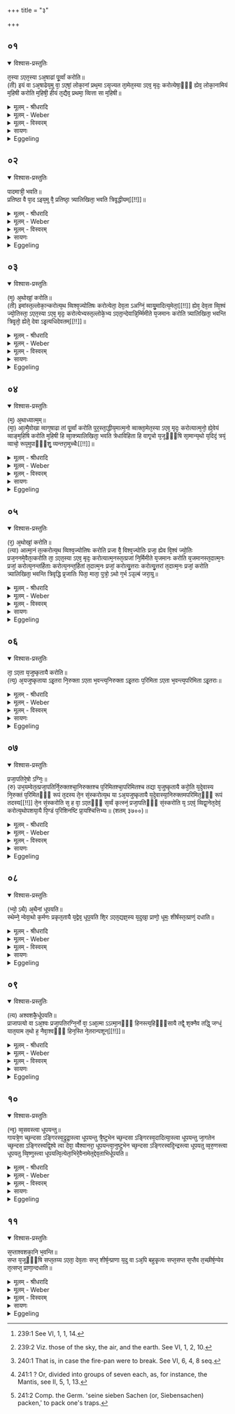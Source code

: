 +++
title = "३"

+++


## ०१


<details open><summary>विश्वास-प्रस्तुतिः</summary>

त᳘स्या ऽएत᳘स्या ऽअ᳘षाढां पू᳘र्व्वां करोति॥  
(ती) इयं वा ऽअ᳘षाढेय᳘मु वा᳘ ऽएषां᳘ लोका᳘नां प्रथ᳘मा ऽसृज्यत ता᳘मेत᳘स्या ऽएव᳘ मृदः᳘ करोत्येषा᳘ᳫँ᳘ ह्येव᳘ लोका᳘नामियं म᳘हिषी करोति म᳘हिषी᳘ हीयं त᳘द्यैव᳘ प्रथमा᳘ व्वित्ता सा म᳘हिषी॥
</details>

<details><summary>मूलम् - श्रीधरादि</summary>

त᳘स्या ऽएत᳘स्या ऽअ᳘षाढां पू᳘र्व्वां करोति॥  
(ती) इयं वा ऽअ᳘षाढेय᳘मु वा᳘ ऽएषां᳘ लोका᳘नां प्रथ᳘मा ऽसृज्यत ता᳘मेत᳘स्या ऽएव᳘ मृदः᳘ करोत्येषा᳘ᳫँ᳘ ह्येव᳘ लोका᳘नामियं म᳘हिषी करोति म᳘हिषी᳘ हीयं त᳘द्यैव᳘ प्रथमा᳘ व्वित्ता सा म᳘हिषी॥
</details>

<details><summary>मूलम् - Weber</summary>

त᳘स्या एत᳘स्या अ᳘षाढाम् पू᳘र्वां करोति॥  
इयं वा अ᳘षाढेय᳘मु वा᳘ एषां᳘ लोका᳘नाम् प्रथॗमासृज्यत ता᳘मेत᳘स्या एव᳘ मृदः᳘ करोत्येषाॗᳫंॗ ह्येव᳘ लोका᳘नामियम् म᳘हिषी करोति म᳘हिषीॗ हीयं तॗद्यैव᳘ प्रथमा᳘ वित्ता सा म᳘हिषी॥
</details>

<details><summary>मूलम् - विस्वरम्</summary>


</details>

<details><summary>सायणः</summary>

…
</details>

<details><summary>Eggeling</summary>

1. Of that same (clay) she (the queen) forms the first, the 'invincible' (brick); for the invincible one (Ashāḍḥā) is this earth, and this earth was created first of these worlds. She forms it of that same clay, for this earth is (one) of these worlds. The (Sacrificer's) consecrated consort (mahishī) forms it: for this earth is a 'mahishī' (female buffalo, a cow). She who is first taken to wife is the consecrated consort.
</details>


## ०२


<details open><summary>विश्वास-प्रस्तुतिः</summary>

पादमात्री᳘ भवति॥  
प्रतिष्ठा वै पा᳘द ऽइय᳘मु वै᳘ प्रतिष्ठा᳘ त्र्यालिखिता᳘ भवति त्रिवृ᳘द्धीयम्[[!!]]॥
</details>

<details><summary>मूलम् - श्रीधरादि</summary>

पादमात्री᳘ भवति॥  
प्रतिष्ठा वै पा᳘द ऽइय᳘मु वै᳘ प्रतिष्ठा᳘ त्र्यालिखिता᳘ भवति त्रिवृ᳘द्धीयम्[[!!]]॥
</details>

<details><summary>मूलम् - Weber</summary>

पादमात्री᳘ भवति॥  
प्रतिष्ठा वै पा᳘द इय᳘मु वै᳘ प्रतिष्ठा᳘ त्र्यालिखिता᳘ भवति त्रिवृॗद्धीय᳘म्॥
</details>

<details><summary>मूलम् - विस्वरम्</summary>


</details>

<details><summary>सायणः</summary>

…
</details>

<details><summary>Eggeling</summary>

2. It measures a foot (in length and breadth), for the foot is a foundation, and this earth also is a foundation. It is marked with three lines, for this earth is threefold [^egg_470].

[^egg_470]: 239:1 See VI, 1, 1, 14.
</details>


## ०३


<details open><summary>विश्वास-प्रस्तुतिः</summary>

(म᳘) अ᳘थोखां᳘ करोति॥  
(ती) इमांस्त᳘ल्लोका᳘न्करोत्य᳘थ व्विश्व᳘ज्योतिषः करोत्येता᳘ देव᳘ता ऽअग्निं᳘ व्वायु᳘मादित्य᳘मेता᳘[[!!]] ह्येव᳘ देव᳘ता व्वि᳘श्वं ज्यो᳘तिस्ता᳘ ऽएत᳘स्या ऽएव᳘ मृदः᳘ करोत्येभ्यस्त᳘ल्लोके᳘भ्य ऽएता᳘न्देवान्नि᳘र्म्मिमीते य᳘जमानः करोति त्र्यालिखिता᳘ भवन्ति त्रिवृ᳘तो᳘ ह्येते᳘ देवा ऽइ᳘त्यधिदेवतम्[[!!]]॥
</details>

<details><summary>मूलम् - श्रीधरादि</summary>

(म᳘) अ᳘थोखां᳘ करोति॥  
(ती) इमांस्त᳘ल्लोका᳘न्करोत्य᳘थ व्विश्व᳘ज्योतिषः करोत्येता᳘ देव᳘ता ऽअग्निं᳘ व्वायु᳘मादित्य᳘मेता᳘[[!!]] ह्येव᳘ देव᳘ता व्वि᳘श्वं ज्यो᳘तिस्ता᳘ ऽएत᳘स्या ऽएव᳘ मृदः᳘ करोत्येभ्यस्त᳘ल्लोके᳘भ्य ऽएता᳘न्देवान्नि᳘र्म्मिमीते य᳘जमानः करोति त्र्यालिखिता᳘ भवन्ति त्रिवृ᳘तो᳘ ह्येते᳘ देवा ऽइ᳘त्यधिदेवतम्[[!!]]॥
</details>

<details><summary>मूलम् - Weber</summary>

अ᳘थोखां᳘ करोति॥  
इमांस्त᳘ल्लोका᳘न्करोत्य᳘थ विश्व᳘ज्योतिषः करोत्येता᳘ देव᳘ता अग्निं᳘ वायु᳘मादि᳘त्यमेताॗ ह्येव᳘ देव᳘ता वि᳘श्वं ज्यो᳘तिस्ता᳘ एत᳘स्या एव᳘ मृदः᳘ करोत्येभ्यस्त᳘ल्लोके᳘भ्य एता᳘न्देवान्नि᳘र्मिमीते य᳘जमानः करोति त्र्यलिखिता᳘ भवन्ति त्रिवृ᳘तोॗ ह्येते᳘ देवा इ᳘त्यधिदेवत᳘म्॥
</details>

<details><summary>मूलम् - विस्वरम्</summary>


</details>

<details><summary>सायणः</summary>

…
</details>

<details><summary>Eggeling</summary>

3. Now he (the Sacrificer) makes the fire-pan: he thereby makes these worlds. He then makes the (three) 'all-light' (bricks), that is these deities, Agni, Vāyu, Āditya, for those deities indeed are all the light. He makes them from that same clay (as the fire-pan): he thus produces these gods from these worlds. The Sacrificer makes them. They are marked with three lines, for threefold are these gods [^egg_471]. Thus as regards the deities.

[^egg_471]: 239:2 Viz. those of the sky, the air, and the earth. See VI, 1, 2, 10.
</details>


## ०४


<details open><summary>विश्वास-प्रस्तुतिः</summary>

(म᳘) अ᳘थाध्यात्म᳘म्॥  
(मा᳘) आ᳘त्मै᳘वोखा व्वाग᳘षाढा तां पू᳘र्व्वां करोति पुर᳘स्ता᳘द्धीय᳘मात्म᳘नो व्वाक्ता᳘मेत᳘स्या ऽएव᳘ मृदः᳘ करोत्यात्म᳘नो᳘ ह्ये᳘वेयं व्वाङ्म᳘हिषि करोति म᳘हिषी हि व्वा᳘क्त्र्यालिखिता᳘ भवति त्रेधाविहिता हि वागृ᳘चो य᳘जूᳫँ᳭षि सा᳘मान्य᳘थो य᳘दिदं᳘ त्रयं᳘ व्वाचो᳘ रूप᳘मुपाᳫँ᳭शु᳘ व्यन्तरा᳘मुच्चैः[[!!]]॥
</details>

<details><summary>मूलम् - श्रीधरादि</summary>

(म᳘) अ᳘थाध्यात्म᳘म्॥  
(मा᳘) आ᳘त्मै᳘वोखा व्वाग᳘षाढा तां पू᳘र्व्वां करोति पुर᳘स्ता᳘द्धीय᳘मात्म᳘नो व्वाक्ता᳘मेत᳘स्या ऽएव᳘ मृदः᳘ करोत्यात्म᳘नो᳘ ह्ये᳘वेयं व्वाङ्म᳘हिषि करोति म᳘हिषी हि व्वा᳘क्त्र्यालिखिता᳘ भवति त्रेधाविहिता हि वागृ᳘चो य᳘जूᳫँ᳭षि सा᳘मान्य᳘थो य᳘दिदं᳘ त्रयं᳘ व्वाचो᳘ रूप᳘मुपाᳫँ᳭शु᳘ व्यन्तरा᳘मुच्चैः[[!!]]॥
</details>

<details><summary>मूलम् - Weber</summary>

अॗथाध्यात्म᳘म्॥  
आॗत्मैॗवोखा वाग᳘षाढा ताम् पू᳘र्वा करोति पुर᳘स्ताॗद्धीय᳘मात्म᳘नो वाक्ता᳘मेत᳘स्या एव᳘ मृदः᳘ करोत्यात्म᳘नोॗ ह्येॗवेयं वाङ्न᳘हिषि करोति म᳘हिषी हि वा᳘क्त्र्यालिखिता᳘ भवति त्रेधाविहिता हि वागृ᳘चो य᳘जूंषि सा᳘मान्य᳘थो य᳘दिदं᳘ त्रयं᳘ वाचो᳘ रूप᳘मुपांशु᳘ व्यन्तरा᳘मुच्चैः᳟॥
</details>

<details><summary>मूलम् - विस्वरम्</summary>


</details>

<details><summary>सायणः</summary>

…
</details>

<details><summary>Eggeling</summary>

4. Now as regards the self (or body): the fire-pan, indeed, is the self (of Agni). The 'invincible' (brick) is speech: that she (the wife) makes first, for this speech is foremost in the body. She makes it from that same clay, for this speech is of the body. The (Sacrificer's) consecrated consort makes it, for speech is a 'mahishī.' It is marked with three lines, for speech is divided into three kinds, R̥k-verses, Yajus-formulas, and Sāman-tunes; and because of this threefold form of speech, low-voiced, half-loud, and loud.
</details>


## ०५


<details open><summary>विश्वास-प्रस्तुतिः</summary>

(र᳘) अ᳘थोखां᳘ करोति॥  
(त्या) आत्मा᳘नं त᳘त्करोत्य᳘थ व्विश्व᳘ज्योतिषः करोति प्रजा वै᳘ विश्व᳘ज्योतिः प्रजा᳘ ह्येव वि᳘श्वं ज्यो᳘तिः प्रज᳘ननमे᳘वैत᳘त्करोति ता᳘ ऽएत᳘स्या ऽएव᳘ मृदः᳘ करोत्यात्म᳘नस्त᳘त्प्रजां नि᳘र्मिमीते य᳘जमानः करोति य᳘जमानस्त᳘दात्म᳘नः प्रजां᳘ करोत्य᳘नन्तर्हिताः करोत्य᳘नन्त᳘र्हितां त᳘दात्म᳘नः प्रजां᳘ करोत्यु᳘त्तराः करोत्यु᳘त्तरां त᳘दात्म᳘नः प्रजां᳘ करोति त्र्यालिखिता᳘ भवन्ति त्रिवृद्धि प्र᳘जातिः पिता᳘ माता᳘ पुत्रो᳘ ऽथो ग᳘र्भ ऽउ᳘ल्बं जरा᳘यु॥
</details>

<details><summary>मूलम् - श्रीधरादि</summary>

(र᳘) अ᳘थोखां᳘ करोति॥  
(त्या) आत्मा᳘नं त᳘त्करोत्य᳘थ व्विश्व᳘ज्योतिषः करोति प्रजा वै᳘ विश्व᳘ज्योतिः प्रजा᳘ ह्येव वि᳘श्वं ज्यो᳘तिः प्रज᳘ननमे᳘वैत᳘त्करोति ता᳘ ऽएत᳘स्या ऽएव᳘ मृदः᳘ करोत्यात्म᳘नस्त᳘त्प्रजां नि᳘र्मिमीते य᳘जमानः करोति य᳘जमानस्त᳘दात्म᳘नः प्रजां᳘ करोत्य᳘नन्तर्हिताः करोत्य᳘नन्त᳘र्हितां त᳘दात्म᳘नः प्रजां᳘ करोत्यु᳘त्तराः करोत्यु᳘त्तरां त᳘दात्म᳘नः प्रजां᳘ करोति त्र्यालिखिता᳘ भवन्ति त्रिवृद्धि प्र᳘जातिः पिता᳘ माता᳘ पुत्रो᳘ ऽथो ग᳘र्भ ऽउ᳘ल्बं जरा᳘यु॥
</details>

<details><summary>मूलम् - Weber</summary>

अ᳘थोखां᳘ करोति॥  
आत्मा᳘नं त᳘त्करोत्य᳘थ विश्व᳘ज्योतिषः करोति प्रजा वै᳘ विश्व᳘ज्योतिः प्रजाॗ ह्येव वि᳘श्वं ज्यो᳘तिः प्रज᳘ननमेॗवैत᳘त्करोति ता᳘ एत᳘स्या एव᳘ मृदः᳘ करोत्यात्म᳘नस्त᳘त्प्रजां नि᳘र्मिमीते य᳘जमानः करोति य᳘जमानस्त᳘दात्म᳘नः प्रजां᳘ करोत्य᳘नन्तर्हिताः करोत्य᳘ नन्तर्हितां त᳘दात्म᳘नः प्रजां᳘ करोत्यु᳘त्तराः करोत्यु᳘त्तरां त᳘दात्म᳘नः प्रजां᳘ करोति त्र्यालिखिता᳘ भवन्ति त्रिवृद्धि प्र᳘जातिः पिता᳘ माता᳘ पुत्रो᳘ ऽथो ग᳘र्भ उ᳘ल्बं जरा᳘यु॥
</details>

<details><summary>मूलम् - विस्वरम्</summary>


</details>

<details><summary>सायणः</summary>

…
</details>

<details><summary>Eggeling</summary>

5. He makes the fire-pan: thereby he makes (Agni's) self. He then makes the 'all-light' (bricks),--the 'all-light' (brick) is offspring, for offspring indeed is all the light: he thus causes generation to take place. He makes them of the same clay (as the fire-pan): he thus produces offspring from the self. The Sacrificer makes them: the Sacrificer thus

produces offspring from his own self. He makes them without interruption: he thus produces uninterrupted offspring from his own self. He makes them subsequently (to the fire-pan): he thus produces the offspring subsequently to his own self. They are marked with three lines, for generation is threefold, father, mother, and son; or, the embryo, and the inner and outer membrane.
</details>


## ०६


<details open><summary>विश्वास-प्रस्तुतिः</summary>

ता᳘ ऽएता य᳘जुष्कृतायै करोति॥  
(त्य᳘) अ᳘यजुष्कृताया ऽइ᳘तरा नि᳘रुक्ता ऽएता भ᳘वन्त्य᳘निरुक्ता ऽइ᳘तराः प᳘रिमिता ऽएता भ᳘वन्त्य᳘परिमिता ऽइ᳘तराः॥
</details>

<details><summary>मूलम् - श्रीधरादि</summary>

ता᳘ ऽएता य᳘जुष्कृतायै करोति॥  
(त्य᳘) अ᳘यजुष्कृताया ऽइ᳘तरा नि᳘रुक्ता ऽएता भ᳘वन्त्य᳘निरुक्ता ऽइ᳘तराः प᳘रिमिता ऽएता भ᳘वन्त्य᳘परिमिता ऽइ᳘तराः॥
</details>

<details><summary>मूलम् - Weber</summary>

ता᳘ एता य᳘जुष्कृतायै करोति॥  
अ᳘यजुष्कृताया इ᳘तरा नि᳘रुक्ता एआ भ᳘वन्त्य᳘निरुक्ता इ᳘तराः प᳘रिमिता एता भ᳘वन्त्य᳘परिमिता इ᳘तराः॥
</details>

<details><summary>मूलम् - विस्वरम्</summary>


</details>

<details><summary>सायणः</summary>

…
</details>

<details><summary>Eggeling</summary>

6. He makes these from (clay) prepared with prayer, the others from (clay) prepared without prayer; for these are defined, the others undefined; these are limited (in number), the others unlimited.
</details>


## ०७


<details open><summary>विश्वास-प्रस्तुतिः</summary>

प्रजा᳘पतिरे᳘षो ऽग्निः᳘॥  
(रु) उभ᳘यम्वेत᳘त्प्रजा᳘पतिर्नि᳘रुक्तश्चा᳘निरुक्तश्च प᳘रिमितश्चा᳘परिमितश्च तद्या य᳘जुष्कृतायै करो᳘ति य᳘दे᳘वास्य नि᳘रुक्तं प᳘रिमितᳫँ᳭ रूपं त᳘दस्य ते᳘न सं᳘स्करोत्य᳘थ या ऽअ᳘यजुष्कृतायै य᳘दे᳘वास्या᳘निरुक्तमपरिमित᳘ᳫँ᳘ रूपं तदस्य[[!!]] ते᳘न सं᳘स्करोति स᳘ ह वा᳘ ऽएतᳫँ᳭ स᳘र्व्वं कृत्स्नं᳘ प्रजा᳘पतिᳫँ᳭ सं᳘स्करोति य᳘ ऽएवं᳘ व्विद्वा᳘नेत᳘देवं᳘ करोत्य᳘थोपशया᳘यै पि᳘ण्डं प᳘रिशिनष्टि प्रा᳘यश्चित्तिभ्यः॥ (शतम् ३७००)॥
</details>

<details><summary>मूलम् - श्रीधरादि</summary>

प्रजा᳘पतिरे᳘षो ऽग्निः᳘॥  
(रु) उभ᳘यम्वेत᳘त्प्रजा᳘पतिर्नि᳘रुक्तश्चा᳘निरुक्तश्च प᳘रिमितश्चा᳘परिमितश्च तद्या य᳘जुष्कृतायै करो᳘ति य᳘दे᳘वास्य नि᳘रुक्तं प᳘रिमितᳫँ᳭ रूपं त᳘दस्य ते᳘न सं᳘स्करोत्य᳘थ या ऽअ᳘यजुष्कृतायै य᳘दे᳘वास्या᳘निरुक्तमपरिमित᳘ᳫँ᳘ रूपं तदस्य[[!!]] ते᳘न सं᳘स्करोति स᳘ ह वा᳘ ऽएतᳫँ᳭ स᳘र्व्वं कृत्स्नं᳘ प्रजा᳘पतिᳫँ᳭ सं᳘स्करोति य᳘ ऽएवं᳘ व्विद्वा᳘नेत᳘देवं᳘ करोत्य᳘थोपशया᳘यै पि᳘ण्डं प᳘रिशिनष्टि प्रा᳘यश्चित्तिभ्यः॥ (शतम् ३७००)॥
</details>

<details><summary>मूलम् - Weber</summary>

प्रजा᳘पतिरेॗषो ऽग्निः᳟॥  
उभ᳘यम्वेत᳘त्प्रजा᳘पतिर्नि᳘रुक्तश्चा᳘निरुक्तश्च प᳘रिमितश्चा᳘परिमितश्च तद्या य᳘जुष्कृतायै करो᳘ति य᳘देॗवास्य नि᳘रुक्तम् प᳘रिमितं रूपं त᳘दस्य ते᳘न स᳘ᳫं᳘स्करोत्य᳘थ या अ᳘यजुष्कृतायै य᳘देॗवास्या᳘निरुक्तमपरिमितं रूपं त᳘दस्य ते᳘न स᳘ᳫं᳘स्करोति स᳘ ह वा᳘ एतᳫं स᳘र्वं कृत्स्न᳘म् प्रजा᳘पतिᳫं स᳘ᳫं᳘स्करोति य᳘ एवं᳘ विद्वा᳘नेत᳘देवं᳘ करोत्य᳘थोपशया᳘यै पि᳘ण्डम् प᳘रिशिनष्टि प्रा᳘यश्चित्तिभ्यः॥
</details>

<details><summary>मूलम् - विस्वरम्</summary>


</details>

<details><summary>सायणः</summary>

…
</details>

<details><summary>Eggeling</summary>

7. That Agni is Prajāpati; but Prajāpati is both of this, defined and undefined, limited and unlimited: thus when he makes (bricks) from (clay) prepared with prayer, he thereby makes up that form of his (Prajāpati's) which is defined and limited; and when he makes them from (clay) prepared without prayer, he thereby makes up that form of his which is undefined and unlimited. Verily, then, whosoever knowing this does it on this wise, makes up the whole and complete Agni. From the (clay) lying ready prepared, he leaves over a lump for expiations [^egg_472].

[^egg_472]: 240:1 That is, in case the fire-pan were to break. See VI, 6, 4, 8 seq.
</details>


## ०८


<details open><summary>विश्वास-प्रस्तुतिः</summary>

(भ्यो᳘ ऽथै) अ᳘थैनां धूपयति॥  
स्थेम्ने᳘ न्वेवा᳘थो क᳘र्मणः प्रकृत᳘तायै य᳘द्वेव᳘ धूप᳘यति शि᳘र ऽएत᳘द्यज्ञ᳘स्य य᳘दुखा᳘ प्राणो᳘ धूमः᳘ शीर्षंस्त᳘त्प्राणं᳘ दधाति॥
</details>

<details><summary>मूलम् - श्रीधरादि</summary>

(भ्यो᳘ ऽथै) अ᳘थैनां धूपयति॥  
स्थेम्ने᳘ न्वेवा᳘थो क᳘र्मणः प्रकृत᳘तायै य᳘द्वेव᳘ धूप᳘यति शि᳘र ऽएत᳘द्यज्ञ᳘स्य य᳘दुखा᳘ प्राणो᳘ धूमः᳘ शीर्षंस्त᳘त्प्राणं᳘ दधाति॥
</details>

<details><summary>मूलम् - Weber</summary>

अ᳘थैनां धूपयति॥  
स्थेम्नेॗ न्वेवा᳘थो क᳘र्मणः प्रकृत᳘तायै य᳘द्वेव᳘ धूपयति शि᳘र एत᳘द्यज्ञ᳘स्य य᳘दुखा᳘ प्राणो᳘ धूमः᳘ शीर्षंस्त᳘त्प्राणं᳘ दधाति॥
</details>

<details><summary>मूलम् - विस्वरम्</summary>


</details>

<details><summary>सायणः</summary>

…
</details>

<details><summary>Eggeling</summary>

8. He (the Adhvaryu) now fumigates it (the fire-pan)--just for the sake of strength, or to (mark) the progress of the work. And, again, as to why he fumigates,--that fire-pan is the head of the sacrifice, and the smoke its breath: he thus puts breath into the head.
</details>


## ०९


<details open><summary>विश्वास-प्रस्तुतिः</summary>

(त्य) अश्वशकै᳘र्धूपयति॥  
प्राजापत्यो वा ऽअ᳘श्वः प्रजा᳘पतिरग्नि᳘र्नो वा᳘ ऽआ᳘त्मा ऽऽत्मा᳘नᳫँ᳭ हिनस्त्य᳘हिᳫँ᳭सायै तद्वै᳘ श᳘क्नैव तद्धि᳘ जग्धं᳘ यात᳘याम त᳘थो ह᳘ नैवा᳘श्वᳫँ᳭ हिन᳘स्ति ने᳘तरान्पशून्[[!!]]॥
</details>

<details><summary>मूलम् - श्रीधरादि</summary>

(त्य) अश्वशकै᳘र्धूपयति॥  
प्राजापत्यो वा ऽअ᳘श्वः प्रजा᳘पतिरग्नि᳘र्नो वा᳘ ऽआ᳘त्मा ऽऽत्मा᳘नᳫँ᳭ हिनस्त्य᳘हिᳫँ᳭सायै तद्वै᳘ श᳘क्नैव तद्धि᳘ जग्धं᳘ यात᳘याम त᳘थो ह᳘ नैवा᳘श्वᳫँ᳭ हिन᳘स्ति ने᳘तरान्पशून्[[!!]]॥
</details>

<details><summary>मूलम् - Weber</summary>

अश्वशकै᳘र्धूपयति॥  
प्राजापत्यो वा अ᳘श्वः प्रजा᳘पतिरग्निॗर्नो वा᳘ आॗत्मात्मा᳘नᳫं हिनस्त्य᳘हिंसायै तद्वै᳘ शॗक्नैव तद्धि᳘ जग्घं᳘ यात᳘याम त᳘थो हॗ नैवा᳘श्वᳫं हिन᳘स्ति ने᳘तरान्पशू᳘न्॥
</details>

<details><summary>मूलम् - विस्वरम्</summary>


</details>

<details><summary>सायणः</summary>

…
</details>

<details><summary>Eggeling</summary>

9. He fumigates it with horse-dung, to insure it against injury; for the horse is sacred to Prajāpati,

and Prajāpati is Agni, and one does not injure one's own self. And with dung (he does it) because that is what was eaten (by the horse) and is useless; and thus he does not injure the horse itself, nor the other cattle.
</details>


## १०


<details open><summary>विश्वास-प्रस्तुतिः</summary>

(न्व᳘) व्व᳘सवस्त्वा धूपयन्तु॥  
गायत्रे᳘ण च्छ᳘न्दसा ऽङ्गिरस्व᳘द्रुद्रा᳘स्त्वा धूपयन्तु त्रै᳘ष्टुभेन च्छ᳘न्दसा ऽङ्गिरस्व᳘दादित्या᳘स्त्वा धूपयन्तु जा᳘गतेन च्छ᳘न्दसा ऽङ्गिरस्वद्वि᳘श्वे त्वा देवा᳘ व्वैश्वानरा᳘ धूपयन्त्वा᳘नुष्टुभेन च्छ᳘न्दसा ऽङ्गिरस्वदि᳘न्द्रस्त्वा धूपयतु व्व᳘रु᳘णस्त्वा धूपयतु व्वि᳘ष्णुस्त्वा धूपयत्वि᳘त्येता᳘भिरे᳘वैनामेत᳘द्देव᳘ताभिर्धूपयति॥
</details>

<details><summary>मूलम् - श्रीधरादि</summary>

(न्व᳘) व्व᳘सवस्त्वा धूपयन्तु॥  
गायत्रे᳘ण च्छ᳘न्दसा ऽङ्गिरस्व᳘द्रुद्रा᳘स्त्वा धूपयन्तु त्रै᳘ष्टुभेन च्छ᳘न्दसा ऽङ्गिरस्व᳘दादित्या᳘स्त्वा धूपयन्तु जा᳘गतेन च्छ᳘न्दसा ऽङ्गिरस्वद्वि᳘श्वे त्वा देवा᳘ व्वैश्वानरा᳘ धूपयन्त्वा᳘नुष्टुभेन च्छ᳘न्दसा ऽङ्गिरस्वदि᳘न्द्रस्त्वा धूपयतु व्व᳘रु᳘णस्त्वा धूपयतु व्वि᳘ष्णुस्त्वा धूपयत्वि᳘त्येता᳘भिरे᳘वैनामेत᳘द्देव᳘ताभिर्धूपयति॥
</details>

<details><summary>मूलम् - Weber</summary>

व᳘सवस्त्वा धूपयन्तु॥  
गायत्रे᳘ण छ᳘न्दसाङ्गिरस्व᳘द्रुद्रा᳘स्त्वा धूपयन्तु त्रै᳘ष्टुभेन छ᳘न्दसाङ्गिरस्व᳘दादित्या᳘स्त्वा धूपयन्तु जा᳘गतेन छ᳘न्दसाङ्गिरस्वद्वि᳘श्वे त्वा देवा᳘ वैश्वानरा᳘ धूपयन्त्वा᳘नुष्टुभेन छ᳘न्दसाङ्गिरस्वदिन्द्रस्त्वा धूपयतु व᳘रुणस्त्वा धूपयतु वि᳘ष्णुस्त्वा धूपयत्वि᳘त्येता᳘भिरेॗवैनामेत᳘द्देव᳘ताभिर्धूपयति॥
</details>

<details><summary>मूलम् - विस्वरम्</summary>


</details>

<details><summary>सायणः</summary>

…
</details>

<details><summary>Eggeling</summary>

10. [Vāj. S. XI, 60] 'May the Vasus make thee fragrant by the Gāyatrī measure, Aṅgiras-like!--May the Rudras make thee fragrant by the Trishṭubh metre, Aṅgiras-like!--May the Ādityas make thee fragrant by the Jagatī metre, Aṅgiras-like!--May the All-gods, the friends of all men, make thee fragrant by the Anushṭubh metre, Aṅgiras-like!--May Indra make thee fragrant!--May Varuṇa make thee fragrant!--May Vishṇu make thee fragrant!'--he thus fumigates it by means of the deities.
</details>


## ११


<details open><summary>विश्वास-प्रस्तुतिः</summary>

स᳘प्ताश्वशका᳘नि भ᳘वन्ति॥  
सप्त य᳘जूᳫँ᳭षि सप्त᳘तय्य ऽएता᳘ देव᳘ताः सप्त᳘ शीर्ष᳘न्प्राणा य᳘दु वा ऽअ᳘पि बहुकृ᳘त्वः सप्त᳘सप्त स᳘प्तैव त᳘च्छीर्ष᳘ण्येव त᳘त्सप्त᳘ प्राणा᳘न्दधाति॥
</details>

<details><summary>मूलम् - श्रीधरादि</summary>

स᳘प्ताश्वशका᳘नि भ᳘वन्ति॥  
सप्त य᳘जूᳫँ᳭षि सप्त᳘तय्य ऽएता᳘ देव᳘ताः सप्त᳘ शीर्ष᳘न्प्राणा य᳘दु वा ऽअ᳘पि बहुकृ᳘त्वः सप्त᳘सप्त स᳘प्तैव त᳘च्छीर्ष᳘ण्येव त᳘त्सप्त᳘ प्राणा᳘न्दधाति॥
</details>

<details><summary>मूलम् - Weber</summary>

स᳘प्ताश्वशका᳘नि भ᳘वन्ति॥  
स्प्त य᳘जूंषि सप्त᳘तय्य एता᳘ देव᳘ताः सप्त᳘ शीर्ष᳘न्प्राणा य᳘दु वा अ᳘पि बहुकृ᳘त्वः सप्त᳘-सप्त सॗप्तैव त᳘छीर्ष᳘ण्येव त᳘त्सप्त᳘ प्राणा᳘न्दधाति॥
</details>

<details><summary>मूलम् - विस्वरम्</summary>


</details>

<details><summary>सायणः</summary>

…
</details>

<details><summary>Eggeling</summary>

11. Seven balls of horse-dung are (used), and seven formulas: those deities are sevenfold [^egg_473], and seven vital airs there are in the head. But also what is many times, seven times seven, is (expressed by) seven [^egg_474]: he thus puts the seven vital airs into the head.

[^egg_473]: 241:1 ? Or, divided into groups of seven each, as, for instance, the Mantis, see II, 5, 1, 13.

[^egg_474]: 241:2 Comp. the Germ. 'seine sieben Sachen (or, Siebensachen) packen,' to pack one's traps.
</details>

